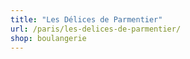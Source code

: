 ```yaml
---
title: "Les Délices de Parmentier"
url: /paris/les-delices-de-parmentier/
shop: boulangerie
---
```


